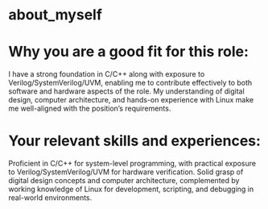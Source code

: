 # about_myself


# Why you are a good fit for this role:
I have a strong foundation in C/C++ along with exposure to Verilog/SystemVerilog/UVM, enabling me to contribute effectively to both software and hardware aspects of the role. My understanding of digital design, computer architecture, and hands-on experience with Linux make me well-aligned with the position’s requirements.

# Your relevant skills and experiences:
Proficient in C/C++ for system-level programming, with practical exposure to Verilog/SystemVerilog/UVM for hardware verification. Solid grasp of digital design concepts and computer architecture, complemented by working knowledge of Linux for development, scripting, and debugging in real-world environments.
